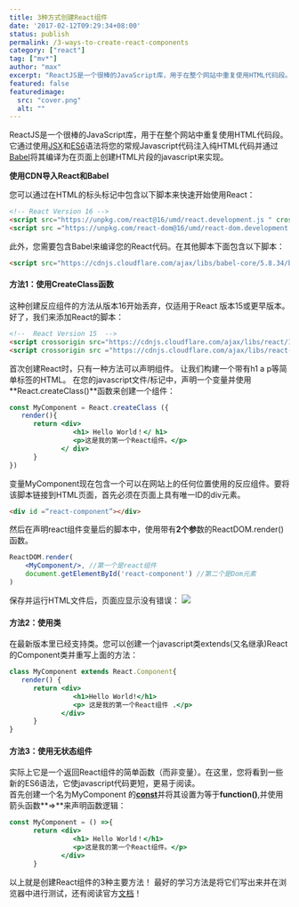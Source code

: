 ```yaml
---
title: 3种方式创建React组件
date: '2017-02-12T09:29:34+08:00'
status: publish
permalink: /3-ways-to-create-react-components
category: ["react"] 
tag: ["mv*"]
author: "max"
excerpt: "ReactJS是一个很棒的JavaScript库，用于在整个网站中重复使用HTML代码段。它通过使用JSX语法将您的常规Javascript代码注入纯HTML代码并通过Babel将其编译为在页面上创建HTML片段的javascript来实现"
featured: false
featuredimage:
  src: "cover.png"
  alt: ""
---
```

ReactJS是一个很棒的JavaScript库，用于在整个网站中重复使用HTML代码段。它通过使用[JSX](https://facebook.github.io/react/docs/introducing-jsx.html)和[ES6](http://es6-features.org/#Constants)语法将您的常规Javascript代码注入纯HTML代码并通过[Babel](https://babeljs.io/)将其编译为在页面上创建HTML片段的javascript来实现。

**使用CDN导入React和Babel**

您可以通过在HTML的标头标记中包含以下脚本来快速开始使用React：

```html
<!-- React Version 16 -->
<script src="https://unpkg.com/react@16/umd/react.development.js " crossorigin=""></script>
<script src ="https://unpkg.com/react-dom@16/umd/react-dom.development.js "crossorigin></script>
```

此外，您需要包含Babel来编译您的React代码。在其他脚本下面包含以下脚本： 
```html
<script src="https://cdnjs.cloudflare.com/ajax/libs/babel-core/5.8.34/browser.js"></script>
```

#### 方法1：使用CreateClass函数

这种创建反应组件的方法从版本16开始丢弃，仅适用于React 版本15或更早版本。 好了，我们来添加React的脚本：
 ```html
<!--  React Version 15  -->
<script crossorigin src="https://cdnjs.cloudflare.com/ajax/libs/react/15.6.1/react.js"></script>
<script crossorigin src ="https://cdnjs.cloudflare.com/ajax/libs/react-dom/15.6.1/react-dom.js"></script>
```

首次创建React时，只有一种方法可以声明组件。 让我们构建一个带有h1 a p等简单标签的HTML。 在您的javascript文件/标记中，声明一个变量并使用**React.createClass()**函数来创建一个组件： 
```jsx
const MyComponent = React.createClass ({
   render(){
      return <div>
                <h1> Hello World！</ h1>
                <p>这是我的第一个React组件。</p>
             </ div>
      }
})
```

变量MyComponent现在包含一个可以在网站上的任何位置使用的反应组件。要将该脚本链接到HTML页面，首先必须在页面上具有唯一ID的div元素。 
```html
<div id =“react-component”></div>
```

然后在声明react组件变量后的脚本中，使用带有**2个参**数的ReactDOM.render()函数。 
```jsx
ReactDOM.render( 
    <MyComponent/>, //第一个是react组件
    document.getElementById('react-component') //第二个是Dom元素
)
```

保存并运行HTML文件后，页面应显示没有错误： 
![](https://blog.imaxyoung.com/wp-content/uploads/2017/02/html.jpg)

#### 方法2：使用类


在最新版本里已经支持类。您可以创建一个javascript类extends(又名继承)React的Component类并重写上面的方法： 
```jsx
class MyComponent extends React.Component{
   render() {
      return <div>
                <h1>Hello World!</h1>
                <p> 这是我的第一个React组件 .</p>
             </div>
      }
}
```

#### 方法3：使用无状态组件

实际上它是一个返回React组件的简单函数（而非变量）。在这里，您将看到一些新的ES6语法，它使javascript代码更短，更易于阅读。  
首先创建一个名为MyComponent 的[**const**](https://developer.mozilla.org/en-US/docs/Web/JavaScript/Reference/Statements/const)并将其设置为等于**function()**,并使用箭头函数**=&gt;**来声明函数逻辑： 

```jsx
const MyComponent = () =>{
      return <div>
                <h1> Hello World！</h1>
                <p>这是我的第一个React组件。</p>
             </div>
      }
```

以上就是创建React组件的3种主要方法！ 最好的学习方法是将它们写出来并在浏览器中进行测试，还有阅读官方[文档](https://facebook.github.io/react/docs/hello-world.html)！ 